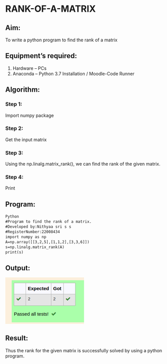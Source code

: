 # RANK-OF-A-MATRIX

## Aim:
To write a python program to find the rank of a matrix

## Equipment’s required:
1. 	Hardware – PCs
2. 	Anaconda – Python 3.7 Installation / Moodle-Code Runner

## Algorithm:

### Step 1:
Import numpy package

### Step 2:
Get the input matrix

### Step 3:
Using the np.linalg.matrix_rank(), we can find the rank of the given matrix.

### Step 4:
Print

## Program:

```
Python
#Program to find the rank of a matrix.
#Developed by:Nithyaa sri s s
#RegisterNumber:22008434
import numpy as np
A=np.array([[3,2,5],[1,1,2],[3,3,6]])
s=np.linalg.matrix_rank(A)
print(s)
```
## Output:
![](rank.png)

## Result:
Thus the rank for the given matrix is successfully solved by  using a python program.

